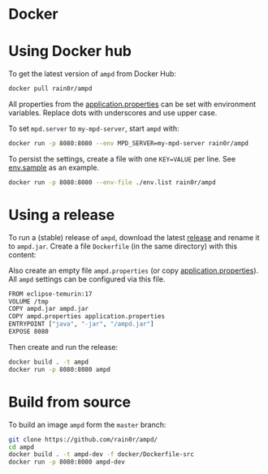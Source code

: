 # Docker

# Using Docker hub

To get the latest version of `ampd` from Docker Hub:

```sh
docker pull rain0r/ampd
```

All properties from
the [application.properties](https://github.com/rain0r/ampd/blob/master/src/main/resources/application.properties) can
be set with environment variables. Replace dots with underscores and use upper case.

To set `mpd.server` to `my-mpd-server`, start `ampd` with:

```sh
docker run -p 8080:8080 --env MPD_SERVER=my-mpd-server rain0r/ampd
```

To persist the settings, create a file with one `KEY=VALUE` per line.
See [env.sample](https://github.com/rain0r/ampd/blob/master/docker/env.template) as an example.

```sh
docker run -p 8080:8080 --env-file ./env.list rain0r/ampd
```

# Using a release

To run a (stable) release of `ampd`, download the latest [release](https://github.com/rain0r/ampd/releases) and rename
it to `ampd.jar`.
Create a file `Dockerfile` (in the same directory) with this content:

Also create an empty file `ampd.properties` (or
copy [application.properties](https://github.com/rain0r/ampd/blob/master/src/main/resources/application.properties)).
All `ampd` settings can be configured via this file.

```sh
FROM eclipse-temurin:17
VOLUME /tmp
COPY ampd.jar ampd.jar
COPY ampd.properties application.properties
ENTRYPOINT ["java", "-jar", "/ampd.jar"]
EXPOSE 8080
```

Then create and run the release:

```sh
docker build . -t ampd
docker run -p 8080:8080 ampd
```

# Build from source

To build an image `ampd` form the `master` branch:

```sh
git clone https://github.com/rain0r/ampd/
cd ampd
docker build . -t ampd-dev -f docker/Dockerfile-src
docker run -p 8080:8080 ampd-dev
```

